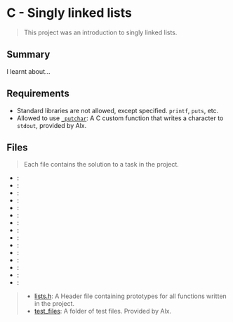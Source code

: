 # C - Singly linked lists

> This project was an introduction to singly linked lists.

## Summary

I learnt about...

## Requirements

- Standard libraries are not allowed, except specified. `printf`, `puts`, etc.
- Allowed to use [`_putchar`](https://github.com/alx-tools/_putchar.c/blob/master/_putchar.c): A
C custom function that writes a character to `stdout`, provided by Alx.

## Files

> Each file contains the solution to a task in the project.

- []():
- []():
- []():
- []():
- []():
- []():
- []():
- []():
- []():
- []():
- []():
- []():
- []():
- []():
- []():

> - [lists.h](https://github.com/Ebube-Ochemba/alx-low_level_programming/blob/master/0x12-singly_linked_lists/lists.h): A Header file containing prototypes for all functions written in the project.
> - [test_files](): A folder of test files. Provided by Alx.

